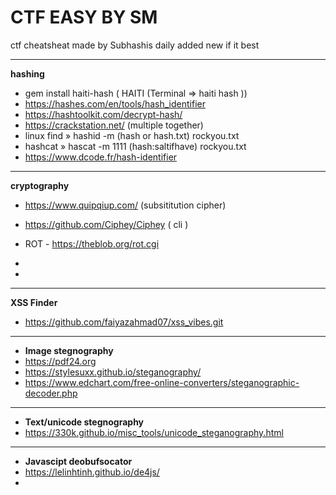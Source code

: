 # CTF EASY BY SM

ctf cheatsheat made by Subhashis daily added new if it best
* * *
**hashing**
* gem install haiti-hash ( HAITI (Terminal => haiti hash ))
* https://hashes.com/en/tools/hash_identifier
* https://hashtoolkit.com/decrypt-hash/
* https://crackstation.net/ (multiple together)
* linux find » hashid -m (hash or hash.txt) rockyou.txt
* hashcat » hascat -m 1111 (hash:saltifhave) rockyou.txt
* https://www.dcode.fr/hash-identifier

* * *
**cryptography**
- https://www.quipqiup.com/ (subsititution cipher)
- https://github.com/Ciphey/Ciphey ( cli )
- ROT - https://theblob.org/rot.cgi
- 

- 
* * *
**XSS Finder**
- https://github.com/faiyazahmad07/xss_vibes.git

  
* * *
- **Image stegnography**
- https://pdf24.org
- https://stylesuxx.github.io/steganography/
- https://www.edchart.com/free-online-converters/steganographic-decoder.php

* * *
- **Text/unicode stegnography**
- https://330k.github.io/misc_tools/unicode_steganography.html

* * *
- **Javascipt deobufsocator**
- https://lelinhtinh.github.io/de4js/
- 










